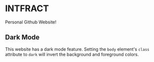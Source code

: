# INTFRACT 

Personal Github Website!

## Dark Mode 

This website has a dark mode feature. Setting the `body` element's `class` attribute to `dark` will invert the background and foreground colors. 


